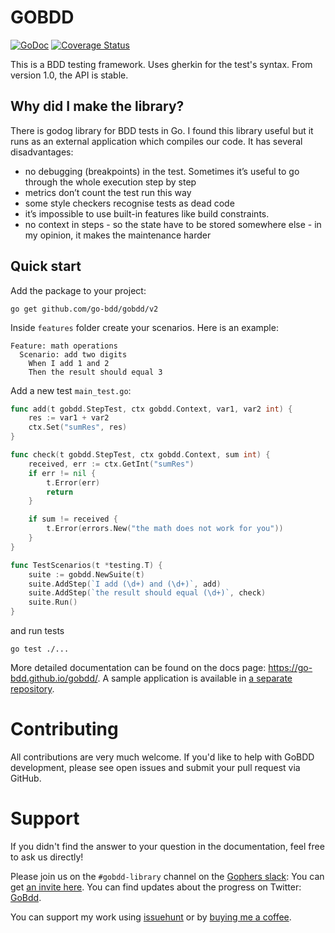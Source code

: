 # GOBDD

[![GoDoc](https://godoc.org/github.com/go-bdd/gobdd?status.svg)](https://godoc.org/github.com/go-bdd/gobdd) [![Coverage Status](https://coveralls.io/repos/github/go-bdd/gobdd/badge.svg?branch=master)](https://coveralls.io/github/go-bdd/gobdd?branch=master)

This is a BDD testing framework. Uses gherkin for the test's syntax. From version 1.0, the API is stable.

## Why did I make the library?

There is godog library for BDD tests in Go. I found this library useful but it runs as an external application which compiles our code. It has several disadvantages:

-   no debugging (breakpoints) in the test. Sometimes it’s useful to go through the whole execution step by step
-   metrics don’t count the test run this way
-   some style checkers recognise tests as dead code
-   it’s impossible to use built-in features like build constraints.
-   no context in steps - so the state have to be stored somewhere else - in my opinion, it makes the maintenance harder

## Quick start

Add the package to your project:

```
go get github.com/go-bdd/gobdd/v2
```

Inside `features` folder create your scenarios. Here is an example:

```gherkin
Feature: math operations
  Scenario: add two digits
    When I add 1 and 2
    Then the result should equal 3
```

Add a new test `main_test.go`:

```go
func add(t gobdd.StepTest, ctx gobdd.Context, var1, var2 int) {
	res := var1 + var2
	ctx.Set("sumRes", res)
}

func check(t gobdd.StepTest, ctx gobdd.Context, sum int) {
	received, err := ctx.GetInt("sumRes")
	if err != nil {
		t.Error(err)
		return
	}

	if sum != received {
		t.Error(errors.New("the math does not work for you"))
	}
}

func TestScenarios(t *testing.T) {
	suite := gobdd.NewSuite(t)
	suite.AddStep(`I add (\d+) and (\d+)`, add)
	suite.AddStep(`the result should equal (\d+)`, check)
	suite.Run()
}
```

and run tests

```
go test ./...
```

More detailed documentation can be found on the docs page: https://go-bdd.github.io/gobdd/. A sample application is available in [a separate repository](https://github.com/go-bdd/sample-app).

# Contributing

All contributions are very much welcome. If you'd like to help with GoBDD development, please see open issues and submit your pull request via GitHub.

# Support

If you didn't find the answer to your question in the documentation, feel free to ask us directly!

Please join us on the `#gobdd-library` channel on the [Gophers slack](https://gophers.slack.com/): You can get [an invite here](https://invite.slack.gobridge.org/).
You can find updates about the progress on Twitter: [GoBdd](https://twitter.com/Go_BDD).

You can support my work using [issuehunt](https://issuehunt.io/r/go-bdd) or by [buying me a coffee](https://www.buymeacoffee.com/bklimczak).
